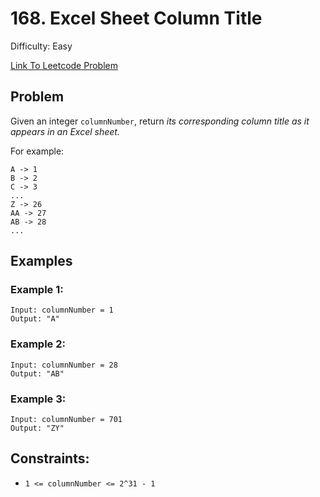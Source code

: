 # 168. Excel Sheet Column Title
Difficulty: Easy

[Link To Leetcode Problem](https://leetcode.com/problems/excel-sheet-column-title/)

## Problem
Given an integer `columnNumber`, return *its corresponding column title as it appears in an Excel sheet.*

For example:
```
A -> 1
B -> 2
C -> 3
...
Z -> 26
AA -> 27
AB -> 28 
...
```

## Examples
### Example 1:
```
Input: columnNumber = 1
Output: "A"
```
### Example 2:
```
Input: columnNumber = 28
Output: "AB"
```
### Example 3:
```
Input: columnNumber = 701
Output: "ZY"
```

## Constraints:
- `1 <= columnNumber <= 2^31 - 1`